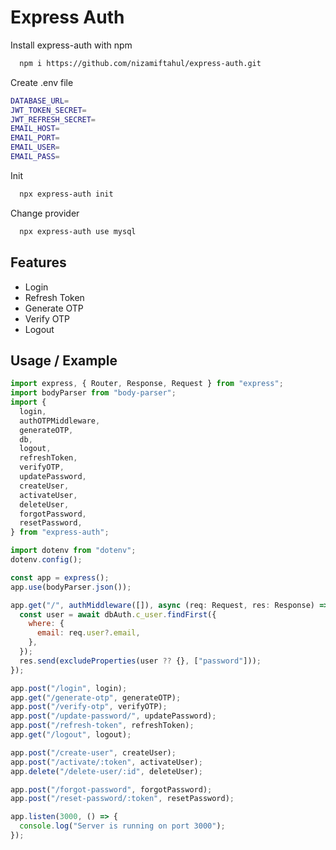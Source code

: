# Express Auth

Install express-auth with npm

```bash
  npm i https://github.com/nizamiftahul/express-auth.git
```

Create .env file

```bash
DATABASE_URL=
JWT_TOKEN_SECRET=
JWT_REFRESH_SECRET=
EMAIL_HOST=
EMAIL_PORT=
EMAIL_USER=
EMAIL_PASS=
```

Init

```bash
  npx express-auth init
```

Change provider

```bash
  npx express-auth use mysql
```

## Features

- Login
- Refresh Token
- Generate OTP
- Verify OTP
- Logout

## Usage / Example

```javascript
import express, { Router, Response, Request } from "express";
import bodyParser from "body-parser";
import {
  login,
  authOTPMiddleware,
  generateOTP,
  db,
  logout,
  refreshToken,
  verifyOTP,
  updatePassword,
  createUser,
  activateUser,
  deleteUser,
  forgotPassword,
  resetPassword,
} from "express-auth";

import dotenv from "dotenv";
dotenv.config();

const app = express();
app.use(bodyParser.json());

app.get("/", authMiddleware([]), async (req: Request, res: Response) => {
  const user = await dbAuth.c_user.findFirst({
    where: {
      email: req.user?.email,
    },
  });
  res.send(excludeProperties(user ?? {}, ["password"]));
});

app.post("/login", login);
app.get("/generate-otp", generateOTP);
app.post("/verify-otp", verifyOTP);
app.post("/update-password/", updatePassword);
app.post("/refresh-token", refreshToken);
app.get("/logout", logout);

app.post("/create-user", createUser);
app.post("/activate/:token", activateUser);
app.delete("/delete-user/:id", deleteUser);

app.post("/forgot-password", forgotPassword);
app.post("/reset-password/:token", resetPassword);

app.listen(3000, () => {
  console.log("Server is running on port 3000");
});
```
